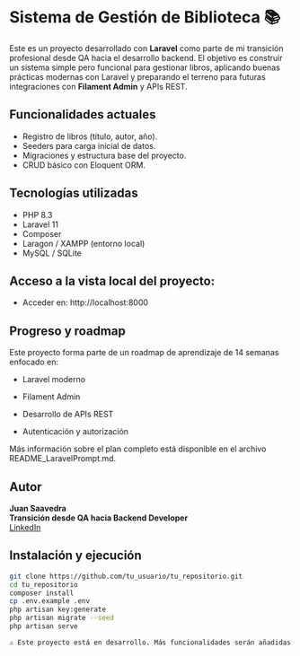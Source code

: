 # Sistema de Gestión de Biblioteca 📚

Este es un proyecto desarrollado con **Laravel** como parte de mi transición profesional desde QA hacia el desarrollo backend. El objetivo es construir un sistema simple pero funcional para gestionar libros, aplicando buenas prácticas modernas con Laravel y preparando el terreno para futuras integraciones con **Filament Admin** y APIs REST.

## Funcionalidades actuales

- Registro de libros (título, autor, año).
- Seeders para carga inicial de datos.
- Migraciones y estructura base del proyecto.
- CRUD básico con Eloquent ORM.

## Tecnologías utilizadas

- PHP 8.3
- Laravel 11
- Composer
- Laragon / XAMPP (entorno local)
- MySQL / SQLite

## Acceso a la vista local del proyecto:

- Acceder en: http://localhost:8000

## Progreso y roadmap

 Este proyecto forma parte de un roadmap de aprendizaje de 14 semanas enfocado en:

- Laravel moderno

- Filament Admin

- Desarrollo de APIs REST

- Autenticación y autorización


Más información sobre el plan completo está disponible en el archivo README_LaravelPrompt.md.

## Autor

**Juan Saavedra**  
**Transición desde QA hacia Backend Developer**  
[LinkedIn](https://www.linkedin.com/in/juan-david-saavedra/)


## Instalación y ejecución

```bash
git clone https://github.com/tu_usuario/tu_repositorio.git
cd tu_repositorio
composer install
cp .env.example .env
php artisan key:generate
php artisan migrate --seed
php artisan serve

⚠️ Este proyecto está en desarrollo. Más funcionalidades serán añadidas a medida que avance el roadmap.
